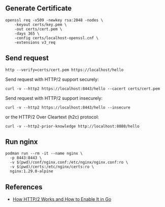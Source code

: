 ## Generate Certificate

```shell
openssl req -x509 -newkey rsa:2048 -nodes \
    -keyout certs/key.pem \
    -out certs/cert.pem \
    -days 365 \
    -config certs/localhost-openssl.cnf \
    -extensions v3_req
```


## Send request

```shell
http --verify=certs/cert.pem https://localhost/hello
```

Send request with HTTP/2 support securely:
```shell
curl -v --http2 https://localhost:8443/hello --cacert certs/cert.pem
```

Send request with HTTP/2 support insecurely:
```shell
curl -v --http2 https://localhost:8443/hello --insecure
```


or the HTTP/2 Over Cleartext (h2c) protocol:
```shell
curl -v --http2-prior-knowledge http://localhost:8080/hello
```

## Run nginx

```shell
podman run --rm -it --name nginx \
  -p 8443:8443 \
  -v $(pwd)/conf/nginx.conf:/etc/nginx/nginx.conf:ro \
  -v $(pwd)/certs:/etc/nginx/certs:ro \
  nginx:1.29.0-alpine
```

## References

- [How HTTP/2 Works and How to Enable It in Go](https://victoriametrics.com/blog/go-http2/)